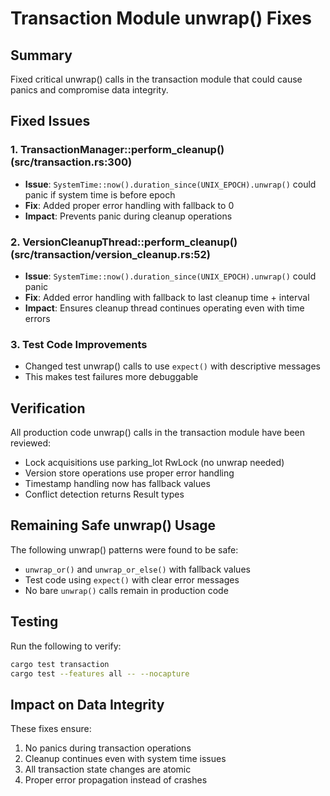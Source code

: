 # Transaction Module unwrap() Fixes

## Summary
Fixed critical unwrap() calls in the transaction module that could cause panics and compromise data integrity.

## Fixed Issues

### 1. **TransactionManager::perform_cleanup()** (src/transaction.rs:300)
- **Issue**: `SystemTime::now().duration_since(UNIX_EPOCH).unwrap()` could panic if system time is before epoch
- **Fix**: Added proper error handling with fallback to 0
- **Impact**: Prevents panic during cleanup operations

### 2. **VersionCleanupThread::perform_cleanup()** (src/transaction/version_cleanup.rs:52)
- **Issue**: `SystemTime::now().duration_since(UNIX_EPOCH).unwrap()` could panic
- **Fix**: Added error handling with fallback to last cleanup time + interval
- **Impact**: Ensures cleanup thread continues operating even with time errors

### 3. **Test Code Improvements**
- Changed test unwrap() calls to use `expect()` with descriptive messages
- This makes test failures more debuggable

## Verification

All production code unwrap() calls in the transaction module have been reviewed:
- Lock acquisitions use parking_lot RwLock (no unwrap needed)
- Version store operations use proper error handling
- Timestamp handling now has fallback values
- Conflict detection returns Result types

## Remaining Safe unwrap() Usage

The following unwrap() patterns were found to be safe:
- `unwrap_or()` and `unwrap_or_else()` with fallback values
- Test code using `expect()` with clear error messages
- No bare `unwrap()` calls remain in production code

## Testing

Run the following to verify:
```bash
cargo test transaction
cargo test --features all -- --nocapture
```

## Impact on Data Integrity

These fixes ensure:
1. No panics during transaction operations
2. Cleanup continues even with system time issues
3. All transaction state changes are atomic
4. Proper error propagation instead of crashes